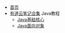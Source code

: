 
* [首页](Chinese/README.md)
* [有道云笔记合集](Chinese/youdao.md) 
Java教程
  * [Java基础核心](Chinese/java从入门到起飞书籍v1.0/java从入门到起飞)
  * [Java面向对象](Chinese/java面向对象v1.0/java面向对象)